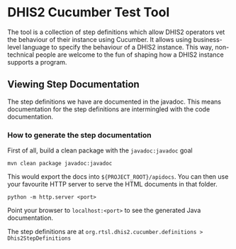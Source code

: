 # DHIS2 Cucumber Test Tool

The tool is a collection of step definitions which allow DHIS2 operators vet the behaviour of their instance using Cucumber. It allows using business-level language to specify the behaviour of a DHIS2 instance. This way, non-technical people are welcome to the fun of shaping how a DHIS2 instance supports a program.

## Viewing Step Documentation

The step definitions we have are documented in the javadoc. This means documentation for the step definitions are intermingled with the code documentation.

### How to generate the step documentation

First of all, build a clean package with the `javadoc:javadoc` goal

```
mvn clean package javadoc:javadoc
```

This would export the docs into `${PROJECT_ROOT}/apidocs`. You can then use your favourite HTTP server to serve the HTML documents in that folder.

```
python -m http.server <port>
```

Point your browser to `localhost:<port>` to see the generated Java documentation.

The step definitions are at `org.rtsl.dhis2.cucumber.definitions > Dhis2StepDefinitions`
